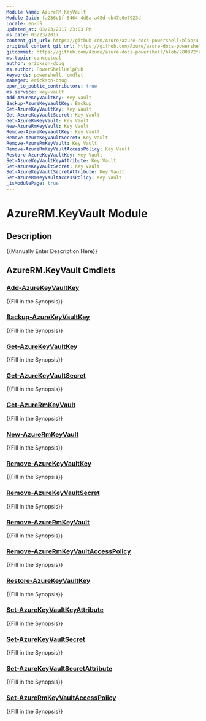 ```yaml
---
Module Name: AzureRM.KeyVault
Module Guid: fa236c1f-6464-4d6a-a48d-db47c0e7923d
Locale: en-US
updated_at: 03/23/2017 23:03 PM
ms.date: 03/23/2017
content_git_url: https://github.com/Azure/azure-docs-powershell/blob/4.0.0/azureps-cmdlets-docs/ResourceManager/AzureRM.KeyVault/v1.1.3.4/AzureRM.KeyVault.md
original_content_git_url: https://github.com/Azure/azure-docs-powershell/blob/4.0.0/azureps-cmdlets-docs/ResourceManager/AzureRM.KeyVault/v1.1.3.4/AzureRM.KeyVault.md
gitcommit: https://github.com/Azure/azure-docs-powershell/blob/280872fa529e03be2466fa2252957a2060a9dfe4
ms.topic: conceptual
author: erickson-doug
ms.author: PowerShellHelpPub
keywords: powershell, cmdlet
manager: erickson-doug
open_to_public_contributors: true
ms.service: key-vault
Add-AzureKeyVaultKey: Key Vault
Backup-AzureKeyVaultKey: Backup
Get-AzureKeyVaultKey: Key Vault
Get-AzureKeyVaultSecret: Key Vault
Get-AzureRmKeyVault: Key Vault
New-AzureRmKeyVault: Key Vault
Remove-AzureKeyVaultKey: Key Vault
Remove-AzureKeyVaultSecret: Key Vault
Remove-AzureRmKeyVault: Key Vault
Remove-AzureRmKeyVaultAccessPolicy: Key Vault
Restore-AzureKeyVaultKey: Key Vault
Set-AzureKeyVaultKeyAttribute: Key Vault
Set-AzureKeyVaultSecret: Key Vault
Set-AzureKeyVaultSecretAttribute: Key Vault
Set-AzureRmKeyVaultAccessPolicy: Key Vault
_isModulePage: true
---
```


# AzureRM.KeyVault Module
## Description
{{Manually Enter Description Here}}

## AzureRM.KeyVault Cmdlets
### [Add-AzureKeyVaultKey](Add-AzureKeyVaultKey.md)
{{Fill in the Synopsis}}

### [Backup-AzureKeyVaultKey](Backup-AzureKeyVaultKey.md)
{{Fill in the Synopsis}}

### [Get-AzureKeyVaultKey](Get-AzureKeyVaultKey.md)
{{Fill in the Synopsis}}

### [Get-AzureKeyVaultSecret](Get-AzureKeyVaultSecret.md)
{{Fill in the Synopsis}}

### [Get-AzureRmKeyVault](Get-AzureRmKeyVault.md)
{{Fill in the Synopsis}}

### [New-AzureRmKeyVault](New-AzureRmKeyVault.md)
{{Fill in the Synopsis}}

### [Remove-AzureKeyVaultKey](Remove-AzureKeyVaultKey.md)
{{Fill in the Synopsis}}

### [Remove-AzureKeyVaultSecret](Remove-AzureKeyVaultSecret.md)
{{Fill in the Synopsis}}

### [Remove-AzureRmKeyVault](Remove-AzureRmKeyVault.md)
{{Fill in the Synopsis}}

### [Remove-AzureRmKeyVaultAccessPolicy](Remove-AzureRmKeyVaultAccessPolicy.md)
{{Fill in the Synopsis}}

### [Restore-AzureKeyVaultKey](Restore-AzureKeyVaultKey.md)
{{Fill in the Synopsis}}

### [Set-AzureKeyVaultKeyAttribute](Set-AzureKeyVaultKeyAttribute.md)
{{Fill in the Synopsis}}

### [Set-AzureKeyVaultSecret](Set-AzureKeyVaultSecret.md)
{{Fill in the Synopsis}}

### [Set-AzureKeyVaultSecretAttribute](Set-AzureKeyVaultSecretAttribute.md)
{{Fill in the Synopsis}}

### [Set-AzureRmKeyVaultAccessPolicy](Set-AzureRmKeyVaultAccessPolicy.md)
{{Fill in the Synopsis}}

